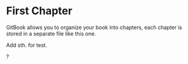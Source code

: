 # First Chapter

GitBook allows you to organize your book into chapters, each chapter is stored in a separate file like this one.

Add sth. for test.

?

